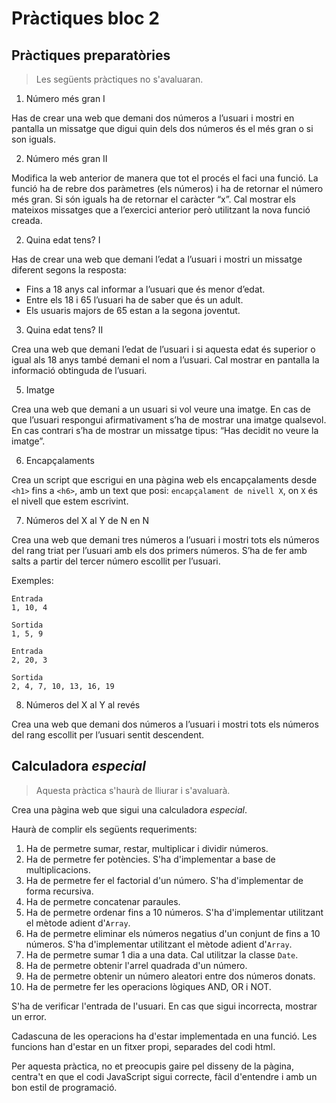 Pràctiques bloc 2
================

Pràctiques preparatòries
-------------------
> Les següents pràctiques no s'avaluaran.

1. Número més gran I

  Has de crear una web que demani dos números a l’usuari i mostri en pantalla un missatge que digui quin dels dos números és
el més gran o si son iguals.

2. Número més gran II

  Modifica la web anterior de manera que tot el procés el faci una funció. La funció ha de rebre dos paràmetres (els números) i
ha de retornar el número més gran. Si són iguals ha de retornar el caràcter “x”. Cal mostrar els mateixos missatges que a
l’exercici anterior però utilitzant la nova funció creada.

2. Quina edat tens? I

  Has de crear una web que demani l’edat a l’usuari i mostri un missatge diferent segons la resposta:
  * Fins a 18 anys cal informar a l’usuari que és menor d’edat.
  * Entre els 18 i 65 l’usuari ha de saber que és un adult.
  * Els usuaris majors de 65 estan a la segona joventut.

3. Quina edat tens? II

  Crea una web que demani l’edat de l’usuari i si aquesta edat és superior o igual als 18 anys també demani el nom a l’usuari. Cal mostrar en pantalla la informació obtinguda de l’usuari.

5. Imatge

  Crea una web que demani a un usuari si vol veure una imatge. En cas de que l’usuari respongui afirmativament s’ha de
mostrar una imatge qualsevol. En cas contrari s’ha de mostrar un missatge tipus: “Has decidit no veure la imatge”.

6. Encapçalaments

  Crea un script que escrigui en una pàgina web els encapçalaments desde `<h1>` fins a `<h6>`, amb un text que posi:
`encapçalament de nivell X`, on `X` és el nivell que estem escrivint.

7. Números del X al Y de N en N

  Crea una web que demani tres números a l’usuari i mostri tots els números del rang triat per l’usuari amb els
dos primers números. S’ha de fer amb salts a partir del tercer número escollit per l’usuari.

  Exemples:

```
Entrada
1, 10, 4

Sortida
1, 5, 9
```

```
Entrada
2, 20, 3

Sortida
2, 4, 7, 10, 13, 16, 19
```

8. Números del X al Y al revés

  Crea una web que demani dos números a l’usuari i mostri tots els números del rang escollit per l’usuari sentit descendent.

Calculadora *especial*
----------------------
> Aquesta pràctica s'haurà de lliurar i s'avaluarà.

Crea una pàgina web que sigui una calculadora *especial*.

Haurà de complir els següents requeriments:
1. Ha de permetre sumar, restar, multiplicar i dividir números.
2. Ha de permetre fer potències. S'ha d'implementar a base de multiplicacions.
3. Ha de permetre fer el factorial d'un número. S'ha d'implementar de forma recursiva.
4. Ha de permetre concatenar paraules.
5. Ha de permetre ordenar fins a 10 números. S'ha d'implementar utilitzant el mètode adient d'`Array`.
6. Ha de permetre eliminar els números negatius d'un conjunt de fins a 10 números. S'ha d'implementar utilitzant el mètode adient d'`Array`.
7. Ha de permetre sumar 1 dia a una data. Cal utilitzar la classe `Date`.
8. Ha de permetre obtenir l'arrel quadrada d'un número.
9. Ha de permetre obtenir un número aleatori entre dos números donats.
10. Ha de permetre fer les operacions lògiques AND, OR i NOT.

S'ha de verificar l'entrada de l'usuari. En cas que sigui incorrecta, mostrar un error.

Cadascuna de les operacions ha d'estar implementada en una funció. Les funcions han d'estar en un fitxer propi, separades del codi html.

Per aquesta pràctica, no et preocupis gaire pel disseny de la pàgina, centra't en que el codi JavaScript sigui correcte, fàcil d'entendre i amb un bon estil de programació.
